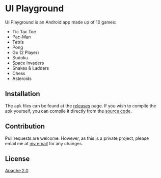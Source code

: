 # UI Playground

UI Playground is an Android app made up of 10 games:

* Tic Tac Toe
* Pac-Man
* Tetris
* Pong
* Go (2 Player)
* Sudoku
* Space Invaders
* Snakes & Ladders
* Chess
* Asteroids

## Installation

The apk files can be found at the [releases](https://gitlab.com/pc.chin/ui-playground/releases) page.
If you wish to compile the apk yourself, you can compile it directly from the [source code](https://gitlab.com/pc.chin/ui-playground/releases).

## Contribution

Pull requests are welcome. However, as this is a private project, please email me at [my email](mailto:chin.pengcheng@gmail.com) for any changes.

## License
[Apache 2.0](https://www.apache.org/licenses/LICENSE-2.0)